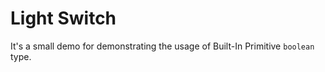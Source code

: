 # Light Switch 

It's a small demo for demonstrating the usage of Built-In Primitive `boolean` type. 